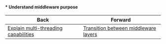 #### * Understand middleware purpose



| Back | Forward |
|---|---|
| [Explain multi-threading capabilities](/ua/junior/nodejs/what-is-multithreading.md)  | [Transition between middleware layers](/ua/junior/nodejs/transition-between-middleware-layers.md) |